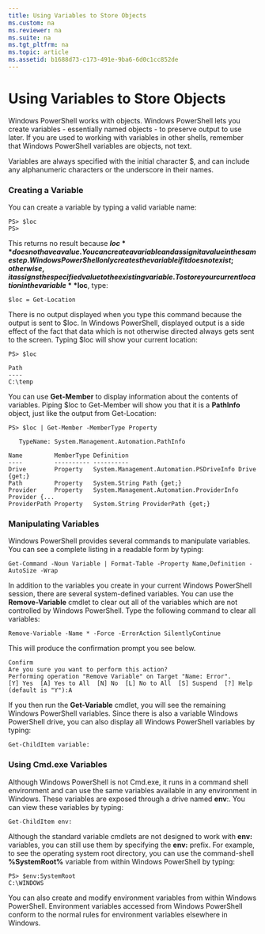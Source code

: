 ```yaml
---
title: Using Variables to Store Objects
ms.custom: na
ms.reviewer: na
ms.suite: na
ms.tgt_pltfrm: na
ms.topic: article
ms.assetid: b1688d73-c173-491e-9ba6-6d0c1cc852de
---
```

# Using Variables to Store Objects
Windows PowerShell works with objects. Windows PowerShell lets you create variables \- essentially named objects \- to preserve output to use later. If you are used to working with variables in other shells, remember that Windows PowerShell variables are objects, not text.

Variables are always specified with the initial character $, and can include any alphanumeric characters or the underscore in their names.

### Creating a Variable
You can create a variable by typing a valid variable name:

```
PS> $loc
PS>
```

This returns no result because **$loc** does not have a value. You can create a variable and assign it a value in the same step. Windows PowerShell only creates the variable if it does not exist; otherwise, it assigns the specified value to the existing variable. To store your current location in the variable **$loc**, type:

```
$loc = Get-Location
```

There is no output displayed when you type this command because the output is sent to $loc. In Windows PowerShell, displayed output is a side effect of the fact that data which is not otherwise directed always gets sent to the screen. Typing $loc will show your current location:

```
PS> $loc

Path
----
C:\temp
```

You can use **Get\-Member** to display information about the contents of variables. Piping $loc to Get\-Member will show you that it is a **PathInfo** object, just like the output from Get\-Location:

```
PS> $loc | Get-Member -MemberType Property

   TypeName: System.Management.Automation.PathInfo

Name         MemberType Definition
----         ---------- ----------
Drive        Property   System.Management.Automation.PSDriveInfo Drive {get;}
Path         Property   System.String Path {get;}
Provider     Property   System.Management.Automation.ProviderInfo Provider {...
ProviderPath Property   System.String ProviderPath {get;}
```

### Manipulating Variables
Windows PowerShell provides several commands to manipulate variables. You can see a complete listing in a readable form by typing:

```
Get-Command -Noun Variable | Format-Table -Property Name,Definition -AutoSize -Wrap
```

In addition to the variables you create in your current Windows PowerShell session, there are several system\-defined variables. You can use the **Remove\-Variable** cmdlet to clear out all of the variables which are not controlled by Windows PowerShell. Type the following command to clear all variables:

```
Remove-Variable -Name * -Force -ErrorAction SilentlyContinue
```

This will produce the confirmation prompt you see below.

```
Confirm
Are you sure you want to perform this action?
Performing operation "Remove Variable" on Target "Name: Error".
[Y] Yes  [A] Yes to All  [N] No  [L] No to All  [S] Suspend  [?] Help
(default is "Y"):A
```

If you then run the **Get\-Variable** cmdlet, you will see the remaining Windows PowerShell variables. Since there is also a variable Windows PowerShell drive, you can also display all Windows PowerShell variables by typing:

```
Get-ChildItem variable:
```

### Using Cmd.exe Variables
Although Windows PowerShell is not Cmd.exe, it runs in a command shell environment and can use the same variables available in any environment in Windows. These variables are exposed through a drive named **env**:. You can view these variables by typing:

```
Get-ChildItem env:
```

Although the standard variable cmdlets are not designed to work with **env:** variables, you can still use them by specifying the **env:** prefix. For example, to see the operating system root directory, you can use the command\-shell **%SystemRoot%** variable from within Windows PowerShell by typing:

```
PS> $env:SystemRoot
C:\WINDOWS
```

You can also create and modify environment variables from within Windows PowerShell. Environment variables accessed from Windows PowerShell conform to the normal rules for environment variables elsewhere in Windows.

